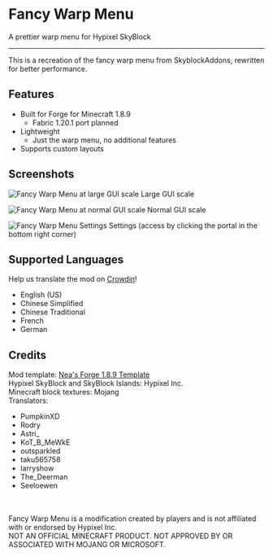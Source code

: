 # Fancy Warp Menu

A prettier warp menu for Hypixel SkyBlock

-----

This is a recreation of the fancy warp menu from SkyblockAddons, rewritten for better performance.

## Features

- Built for Forge for Minecraft 1.8.9
  - Fabric 1.20.1 port planned
- Lightweight
  - Just the warp menu, no additional features
- Supports custom layouts

## Screenshots

![Fancy Warp Menu at large GUI scale](docs/Fancy%20Warp%20Menu%20Large.png)
Large GUI scale


![Fancy Warp Menu at normal GUI scale](docs/Fancy%20Warp%20Menu%20Large.png)
Normal GUI scale


![Fancy Warp Menu Settings](docs/Settings.png)
Settings (access by clicking the portal in the bottom right corner)

## Supported Languages

Help us translate the mod on [Crowdin](https://crowdin.com/project/fancy-warp-menu)!
- English (US)
- Chinese Simplified
- Chinese Traditional
- French
- German



## Credits

Mod template: [Nea's Forge 1.8.9 Template](https://github.com/romangraef/Forge1.8.9Template)
<br>
Hypixel SkyBlock and SkyBlock Islands: Hypixel Inc.
<br>
Minecraft block textures: Mojang
<br>
Translators:
- PumpkinXD
- Rodry
- Astri_
- KoT_B_MeWkE
- outsparkled
- taku565758
- larryshow
- The_Deerman
- Seeloewen
<br>
<br>
Fancy Warp Menu is a modification created by players and is not affiliated with or endorsed by Hypixel Inc.
<br>
NOT AN OFFICIAL MINECRAFT PRODUCT. NOT APPROVED BY OR ASSOCIATED WITH MOJANG OR MICROSOFT.
